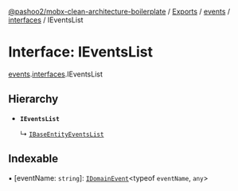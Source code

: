 [@pashoo2/mobx-clean-architecture-boilerplate](../README.md) / [Exports](../modules.md) / [events](../modules/events.md) / [interfaces](../modules/events.interfaces.md) / IEventsList

# Interface: IEventsList

[events](../modules/events.md).[interfaces](../modules/events.interfaces.md).IEventsList

## Hierarchy

- **`IEventsList`**

  ↳ [`IBaseEntityEventsList`](entities.interfaces.ibaseentityeventslist.md)

## Indexable

▪ [eventName: `string`]: [`IDomainEvent`](events.interfaces.idomainevent.md)<typeof `eventName`, `any`\>
